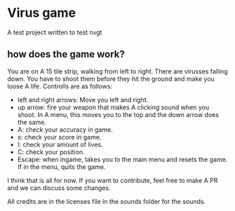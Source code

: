 # Virus game

A test project written to test nvgt

## how does the game work?

You are on A 15 tile strip, walking from left to right. There are virusses falling down. You have to shoot them before they hit the ground and make you loose A life. Controlls are as follows:

- left and right arrows: Move you left and right.
- up arrow: fire your weapon that makes A clicking sound when you shoot. In A menu, this moves you to the top and the down arrow does the same.
- A: check your accuracy in game.
- s: check your score in game.
- l: check your amount of lives.
- C: check your position.
- Escape: when ingame, takes you to the main menu and resets the game. If in the menu, quits the game.

I think that is all for now. If you want to contribute, feel free to make A PR and we can discuss some changes.

All credits are in the licenses file in the sounds folder for the sounds.
